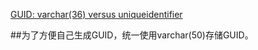 ﻿[GUID: varchar(36) versus uniqueidentifier](http://stackoverflow.com/questions/3527044/guid-varchar36-versus-uniqueidentifier)


##为了方便自己生成GUID，统一使用varchar(50)存储GUID。